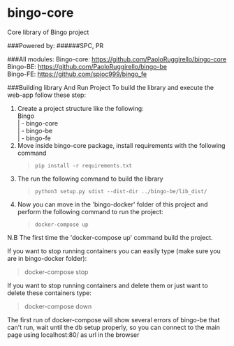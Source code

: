 # bingo-core
Core library of Bingo project

###Powered by:
######SPC, PR



###All modules:
Bingo-core: https://github.com/PaoloRuggirello/bingo-core \
Bingo-BE: https://github.com/PaoloRuggirello/bingo-be \
Bingo-FE: https://github.com/spioc999/bingo_fe

###Building library And Run Project
To build the library and execute the web-app follow these step:
1. Create a project structure like the following: \
   Bingo \
   | -  bingo-core \
   | -  bingo-be \
   | -  bingo-fe
2. Move inside bingo-core package, install requirements with the following command
   > `pip install -r requirements.txt`
3. The run the following command to build the library
   > `python3 setup.py sdist --dist-dir ../bingo-be/lib_dist/`
4. Now you can move in the 'bingo-docker' folder of this project and perform the following command to run the project:
   > `docker-compose up`
   
N.B The first time the 'docker-compose up' command build the project. 

If you want to stop running containers you can easily type (make sure you are in bingo-docker folder):
> docker-compose stop

If you want to stop running containers and delete them or just want to delete these containers type:
> docker-compose down

   
The first run of docker-compose will show several errors of bingo-be that can't run, 
wait until the db setup properly, so you can connect to the main page using 
localhost:80/ as url in the browser 